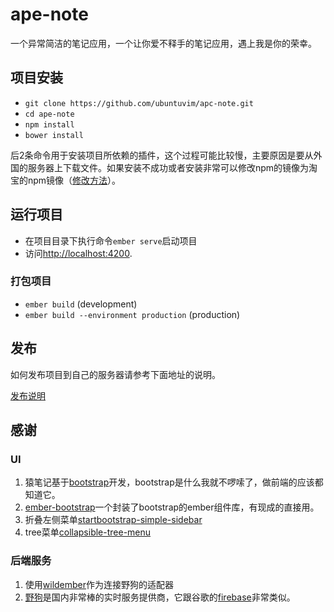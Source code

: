 
# ape-note
一个异常简洁的笔记应用，一个让你爱不释手的笔记应用，遇上我是你的荣幸。


## 项目安装

* `git clone https://github.com/ubuntuvim/apc-note.git`
* `cd ape-note`
* `npm install`
* `bower install`

后2条命令用于安装项目所依赖的插件，这个过程可能比较慢，主要原因是要从外国的服务器上下载文件。如果安装不成功或者安装非常可以修改npm的镜像为淘宝的npm镜像（[修改方法](https://cnodejs.org/topic/4f9904f9407edba21468f31e)）。

## 运行项目

* 在项目目录下执行命令`ember serve`启动项目
* 访问[http://localhost:4200](http://localhost:4200).

### 打包项目

* `ember build` (development)
* `ember build --environment production` (production)

## 发布

如何发布项目到自己的服务器请参考下面地址的说明。

[发布说明](https://github.com/ubuntuvim/study-note/blob/master/%E5%85%B6%E4%BB%96%E7%AC%94%E8%AE%B0/%E9%83%A8%E7%BD%B2Ember%E9%A1%B9%E7%9B%AE%E5%88%B0Tomcat.md)

## 感谢

### UI

1. 猿笔记基于[bootstrap](http://www.bootcss.com/)开发，bootstrap是什么我就不啰嗦了，做前端的应该都知道它。
2. [ember-bootstrap](https://www.npmjs.com/package/ember-bootstrap)一个封装了bootstrap的ember组件库，有现成的直接用。
3. 折叠左侧菜单[startbootstrap-simple-sidebar](https://github.com/BlackrockDigital/startbootstrap-simple-sidebar)
4. tree菜单[collapsible-tree-menu](http://bootsnipp.com/snippets/featured/collapsible-tree-menu)

### 后端服务

1. 使用[wildember](https://github.com/ubuntuvim/wildember)作为连接野狗的适配器
2. [野狗](https://www.wilddog.com/)是国内非常棒的实时服务提供商，它跟谷歌的[firebase](https://www.firebase.com)非常类似。
